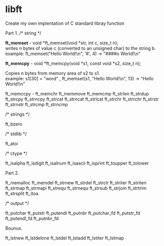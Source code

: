 # libft
Create my own implentation of C standard libray function

Part 1.
/* string */

 **ft_memset** -  void        *ft_memset(void *str, int c, size_t n);<br>
                writes n bytes of value c (converted to an unsigned char) to the string b.<br>
                example: ft_memset("Hello World!\n", '#', 4) -> "####o World!\n" 
            
**ft_memcpy** - void	*ft_memcpy(void *s1, const void *s2, size_t n);<br>
            <p>Copies n bytes from memory area of s2 to s1.<br>
            example: s1[30] = "word" , ft_memset(s1, "Hello World!\n", 13) -> "Hello World!\n"</p>
            
ft_memccpy - 
ft_memchr
ft_memmove
ft_memcmp
ft_strlen
ft_strdup
ft_strcpy
ft_strncpy
ft_strcat
ft_strncat
ft_strlcat
ft_strchr
ft_strrchr
ft_strstr
ft_strnstr
ft_strcmp
ft_strncmp

/* strings */

ft_bzero

/* stdlib */

ft_atoi

/* ctype */

ft_isalpha
ft_isdigit
ft_isalnum
ft_isascii
ft_isprint
ft_toupper
ft_tolower

Part 2.

ft_memalloc
ft_memdel
ft_strnew
ft_strdel
ft_strclr
ft_striter
ft_striteri
ft_strmap
ft_strmapi
ft_strequ
ft_strnequ
ft_strsub
ft_strjoin
ft_strtrim
ft_strsplit
ft_itoa

/* output */

ft_putchar
ft_putstr
ft_putendl
ft_putnbr
ft_putchar_fd
ft_putstr_fd
ft_putendl_fd
ft_putnbr_fd

Bounus.

ft_lstnew
ft_lstdelone
ft_lstdel
ft_lstadd
ft_lstiter
ft_lstmap
